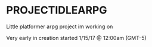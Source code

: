 # PROJECTIDLEARPG
Little platformer arpg project im working on

Very early in creation started 1/15/17 @ 12:00am (GMT-5) 
